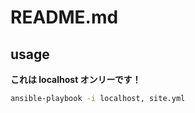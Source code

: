 # README.md

## usage

**これは localhost オンリーです！**

```bash
ansible-playbook -i localhost, site.yml
```
